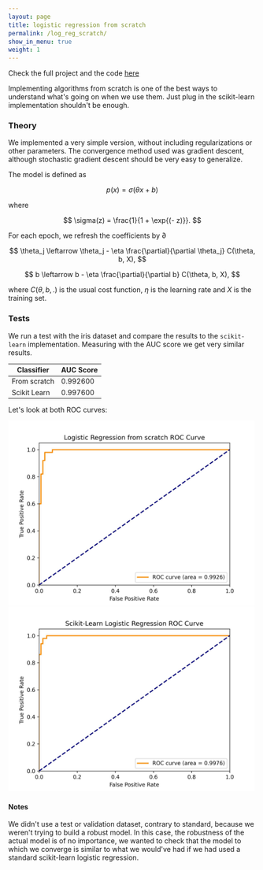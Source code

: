 ```yaml
---
layout: page
title: logistic regression from scratch
permalink: /log_reg_scratch/
show_in_menu: true
weight: 1
---
```


Check the full project and the code [here](https://github.com/OriolFernandezPena/LogisticRegressionFromScratch)

Implementing algorithms from scratch is one of the best ways to understand what's going on when we use them. Just plug in the scikit-learn implementation shouldn't be enough.

### Theory

We implemented a very simple version, without including regularizations or other parameters. The convergence method used was gradient descent, although stochastic gradient descent should be very easy to generalize.

The model is defined as

$$
p(x) = \sigma(\theta x + b)
$$

where

$$
\sigma(z) = \frac{1}{1 + \exp{(- z)}}.
$$

For each epoch, we refresh the coefficients by $\partial$

$$
\theta_j \leftarrow \theta_j - \eta \frac{\partial}{\partial \theta_j} C(\theta, b, X),
$$


$$
b \leftarrow b - \eta \frac{\partial}{\partial b} C(\theta, b, X),
$$

where $C(\theta, b, .)$ is the usual cost function, $\eta$ is the learning rate and $X$ is the training set.

### Tests

We run a test with the iris dataset and compare the results to the `scikit-learn` implementation. Measuring with the AUC score we get very similar results.

|Classifier    | AUC Score |
| ------------ | --------- |
| From scratch | 0.992600  |
| Scikit Learn | 0.997600  |

Let's look at both ROC curves:

<img src="/images/CustomLogReg_ROC.jpg" alt="From scratch ROC Curve" width="500"/>
<img src="/images/SKLearnLogReg_ROC.jpg" alt="Scikit Learn ROC Curve" width="500"/>


#### Notes

We didn't use a test or validation dataset, contrary to standard, because we weren't trying to build a robust model. In this case, the robustness of the actual model is of no importance, we wanted to check that the model to which we converge is similar to what we would've had if we had used a standard scikit-learn logistic regression.